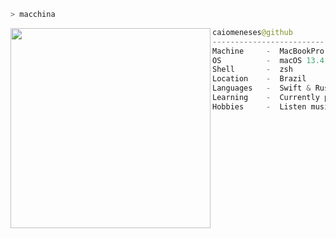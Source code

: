 ```zsh
> macchina
```

<img align="left" src="https://pbs.twimg.com/media/EdEp4C7WsAEemmC?format=png&name=small" width="320"/>

```swift
caiomeneses@github
-------------------------
Machine     -  MacBookPro M1 2020
OS          -  macOS 13.4 Ventura
Shell       -  zsh
Location    -  Brazil
Languages   -  Swift & Rust
Learning    -  Currently procratinating
Hobbies     -  Listen music and gaming
```
